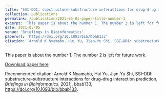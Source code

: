 ```yaml
---
title: "SSI-DDI: substructure-substructure interactions for drug-drug interaction prediction"
collection: publications
permalink: /publication/2021-05-05-paper-title-number-1
excerpt: 'This paper is about the number 1. The number 2 is left for future work.'
date: 2021-05-05
venue: 'Briefings in Bioinformatics'
paperurl: 'https://doi.org/10.1093/bib/bbab133'
citation: 'Arnold K Nyamabo, Hui Yu, Jian-Yu Shi, SSI–DDI: substructure–substructure interactions for drug–drug interaction prediction, Briefings in Bioinformatics, 2021;, bbab133, https://doi.org/10.1093/bib/bbab133'
---
```

This paper is about the number 1. The number 2 is left for future work.

[Download paper here](https://doi.org/10.1093/bib/bbab133)

Recommended citation: Arnold K Nyamabo, Hui Yu, Jian-Yu Shi, SSI–DDI: substructure–substructure interactions for drug–drug interaction prediction, <i>Briefings in Bioinformatics</i>, 2021;, bbab133, https://doi.org/10.1093/bib/bbab133.